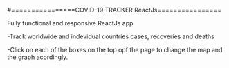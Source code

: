 #================COVID-19 TRACKER ReactJs================

Fully functional and responsive ReactJs app

-Track worldwide and indevidual countries cases, recoveries and deaths

-Click on each of the boxes on the top opf the page to change the map and the graph acordingly.
